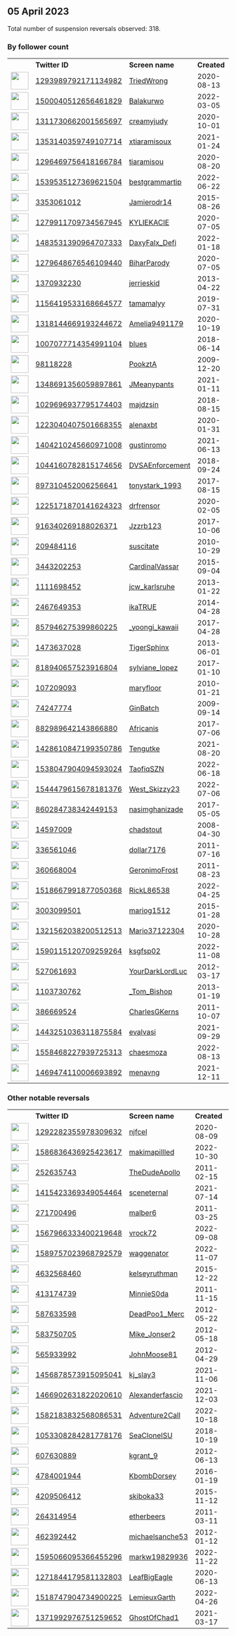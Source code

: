 
## 05 April 2023
Total number of suspension reversals observed: 318.

### By follower count
<table><tr><th></th><th align="left">Twitter ID</th><th align="left">Screen name</th>
<th align="left">Created</th><th align="left">Status</th><th align="left">Suspended</th><th align="left">Followers</th>
<tr><td><a href="https://pbs.twimg.com/profile_images/1298999760532037645/GPu2WAPG_normal.jpg"><img src="https://pbs.twimg.com/profile_images/1298999760532037645/GPu2WAPG_normal.jpg" width="40px" height="40px" align="center"/></a></td><td><a href="https://twitter.com/intent/user?user_id=1293989792171134982">1293989792171134982</a></td><td><a href="https://twitter.com/TriedWrong">TriedWrong</a></td><td>2020-08-13</td><td align="center"></td><td></td><td>275880</td></tr>
<tr><td><a href="https://pbs.twimg.com/profile_images/1645411759413657601/pGqTKMbH_normal.jpg"><img src="https://pbs.twimg.com/profile_images/1645411759413657601/pGqTKMbH_normal.jpg" width="40px" height="40px" align="center"/></a></td><td><a href="https://twitter.com/intent/user?user_id=1500040512656461829">1500040512656461829</a></td><td><a href="https://twitter.com/Balakurwo">Balakurwo</a></td><td>2022-03-05</td><td align="center"></td><td>2022-11-09</td><td>186540</td></tr>
<tr><td><a href="https://pbs.twimg.com/profile_images/1661061809753800716/H6BmeSuX_normal.jpg"><img src="https://pbs.twimg.com/profile_images/1661061809753800716/H6BmeSuX_normal.jpg" width="40px" height="40px" align="center"/></a></td><td><a href="https://twitter.com/intent/user?user_id=1311730662001565697">1311730662001565697</a></td><td><a href="https://twitter.com/creamyjudy">creamyjudy</a></td><td>2020-10-01</td><td align="center"></td><td>2022-10-11</td><td>160850</td></tr>
<tr><td><a href="https://pbs.twimg.com/profile_images/1642259974129680390/bMmQ1xff_normal.jpg"><img src="https://pbs.twimg.com/profile_images/1642259974129680390/bMmQ1xff_normal.jpg" width="40px" height="40px" align="center"/></a></td><td><a href="https://twitter.com/intent/user?user_id=1353140359749107714">1353140359749107714</a></td><td><a href="https://twitter.com/xtiaramisoux">xtiaramisoux</a></td><td>2021-01-24</td><td align="center"></td><td>2022-10-14</td><td>155381</td></tr>
<tr><td><a href="https://pbs.twimg.com/profile_images/1643774774567378946/h3rQbHoJ_normal.jpg"><img src="https://pbs.twimg.com/profile_images/1643774774567378946/h3rQbHoJ_normal.jpg" width="40px" height="40px" align="center"/></a></td><td><a href="https://twitter.com/intent/user?user_id=1296469756418166784">1296469756418166784</a></td><td><a href="https://twitter.com/tiaramisou">tiaramisou</a></td><td>2020-08-20</td><td align="center"></td><td>2022-03-04</td><td>133321</td></tr>
<tr><td><a href="https://pbs.twimg.com/profile_images/1545619288970919936/CChkNtqt_normal.jpg"><img src="https://pbs.twimg.com/profile_images/1545619288970919936/CChkNtqt_normal.jpg" width="40px" height="40px" align="center"/></a></td><td><a href="https://twitter.com/intent/user?user_id=1539535127369621504">1539535127369621504</a></td><td><a href="https://twitter.com/bestgrammartip">bestgrammartip</a></td><td>2022-06-22</td><td align="center"></td><td>2022-08-07</td><td>125242</td></tr>
<tr><td><a href="https://pbs.twimg.com/profile_images/1643576370868387846/z0fq67Ir_normal.jpg"><img src="https://pbs.twimg.com/profile_images/1643576370868387846/z0fq67Ir_normal.jpg" width="40px" height="40px" align="center"/></a></td><td><a href="https://twitter.com/intent/user?user_id=3353061012">3353061012</a></td><td><a href="https://twitter.com/Jamierodr14">Jamierodr14</a></td><td>2015-08-26</td><td align="center"></td><td></td><td>122341</td></tr>
<tr><td><a href="https://pbs.twimg.com/profile_images/1650248724050849792/sYFi3NN2_normal.jpg"><img src="https://pbs.twimg.com/profile_images/1650248724050849792/sYFi3NN2_normal.jpg" width="40px" height="40px" align="center"/></a></td><td><a href="https://twitter.com/intent/user?user_id=1279911709734567945">1279911709734567945</a></td><td><a href="https://twitter.com/KYLIEKACIE">KYLIEKACIE</a></td><td>2020-07-05</td><td align="center"></td><td>2022-04-26</td><td>63055</td></tr>
<tr><td><a href="https://pbs.twimg.com/profile_images/1564256109849894912/ugiJaiQ4_normal.jpg"><img src="https://pbs.twimg.com/profile_images/1564256109849894912/ugiJaiQ4_normal.jpg" width="40px" height="40px" align="center"/></a></td><td><a href="https://twitter.com/intent/user?user_id=1483531390964707333">1483531390964707333</a></td><td><a href="https://twitter.com/DaxyFalx_Defi">DaxyFalx_Defi</a></td><td>2022-01-18</td><td align="center"></td><td>2022-09-16</td><td>56845</td></tr>
<tr><td><a href="https://pbs.twimg.com/profile_images/1668823161721462788/SO-c5eiI_normal.jpg"><img src="https://pbs.twimg.com/profile_images/1668823161721462788/SO-c5eiI_normal.jpg" width="40px" height="40px" align="center"/></a></td><td><a href="https://twitter.com/intent/user?user_id=1279648676546109440">1279648676546109440</a></td><td><a href="https://twitter.com/BiharParody">BiharParody</a></td><td>2020-07-05</td><td align="center">👋</td><td>2023-02-16</td><td>46539</td></tr>
<tr><td><a href="https://pbs.twimg.com/profile_images/1480188980251529216/4Pma-EBg_normal.jpg"><img src="https://pbs.twimg.com/profile_images/1480188980251529216/4Pma-EBg_normal.jpg" width="40px" height="40px" align="center"/></a></td><td><a href="https://twitter.com/intent/user?user_id=1370932230">1370932230</a></td><td><a href="https://twitter.com/jerrieskid">jerrieskid</a></td><td>2013-04-22</td><td align="center"></td><td>2022-11-09</td><td>44105</td></tr>
<tr><td><a href="https://pbs.twimg.com/profile_images/1663665719366545420/ZwkQfMqY_normal.jpg"><img src="https://pbs.twimg.com/profile_images/1663665719366545420/ZwkQfMqY_normal.jpg" width="40px" height="40px" align="center"/></a></td><td><a href="https://twitter.com/intent/user?user_id=1156419533168664577">1156419533168664577</a></td><td><a href="https://twitter.com/tamamalyy">tamamalyy</a></td><td>2019-07-31</td><td align="center"></td><td></td><td>37875</td></tr>
<tr><td><a href="https://pbs.twimg.com/profile_images/1637504447428345861/hnIwi2DJ_normal.jpg"><img src="https://pbs.twimg.com/profile_images/1637504447428345861/hnIwi2DJ_normal.jpg" width="40px" height="40px" align="center"/></a></td><td><a href="https://twitter.com/intent/user?user_id=1318144669193244672">1318144669193244672</a></td><td><a href="https://twitter.com/Amelia9491179">Amelia9491179</a></td><td>2020-10-19</td><td align="center"></td><td>2023-03-06</td><td>30630</td></tr>
<tr><td><a href="https://pbs.twimg.com/profile_images/1667331105337364480/ZV1-uTl0_normal.jpg"><img src="https://pbs.twimg.com/profile_images/1667331105337364480/ZV1-uTl0_normal.jpg" width="40px" height="40px" align="center"/></a></td><td><a href="https://twitter.com/intent/user?user_id=1007077714354991104">1007077714354991104</a></td><td><a href="https://twitter.com/blues">blues</a></td><td>2018-06-14</td><td align="center"></td><td>2022-10-14</td><td>26760</td></tr>
<tr><td><a href="https://pbs.twimg.com/profile_images/1291309953655824385/gZoXbeuH_normal.jpg"><img src="https://pbs.twimg.com/profile_images/1291309953655824385/gZoXbeuH_normal.jpg" width="40px" height="40px" align="center"/></a></td><td><a href="https://twitter.com/intent/user?user_id=98118228">98118228</a></td><td><a href="https://twitter.com/PookztA">PookztA</a></td><td>2009-12-20</td><td align="center"></td><td></td><td>22822</td></tr>
<tr><td><a href="https://pbs.twimg.com/profile_images/1377837999229181954/EAL_picX_normal.jpg"><img src="https://pbs.twimg.com/profile_images/1377837999229181954/EAL_picX_normal.jpg" width="40px" height="40px" align="center"/></a></td><td><a href="https://twitter.com/intent/user?user_id=1348691356059897861">1348691356059897861</a></td><td><a href="https://twitter.com/JMeanypants">JMeanypants</a></td><td>2021-01-11</td><td align="center"></td><td>2023-03-05</td><td>22812</td></tr>
<tr><td><a href="https://pbs.twimg.com/profile_images/1115180466250964992/WrHrysHz_normal.jpg"><img src="https://pbs.twimg.com/profile_images/1115180466250964992/WrHrysHz_normal.jpg" width="40px" height="40px" align="center"/></a></td><td><a href="https://twitter.com/intent/user?user_id=1029696937795174403">1029696937795174403</a></td><td><a href="https://twitter.com/majdzsin">majdzsin</a></td><td>2018-08-15</td><td align="center"></td><td></td><td>20810</td></tr>
<tr><td><a href="https://pbs.twimg.com/profile_images/1666219549035773953/Zfq5M-Wr_normal.jpg"><img src="https://pbs.twimg.com/profile_images/1666219549035773953/Zfq5M-Wr_normal.jpg" width="40px" height="40px" align="center"/></a></td><td><a href="https://twitter.com/intent/user?user_id=1223040407501668355">1223040407501668355</a></td><td><a href="https://twitter.com/alenaxbt">alenaxbt</a></td><td>2020-01-31</td><td align="center"></td><td>2023-03-05</td><td>19126</td></tr>
<tr><td><a href="https://pbs.twimg.com/profile_images/1641587123022176256/KA9KfkSq_normal.jpg"><img src="https://pbs.twimg.com/profile_images/1641587123022176256/KA9KfkSq_normal.jpg" width="40px" height="40px" align="center"/></a></td><td><a href="https://twitter.com/intent/user?user_id=1404210245660971008">1404210245660971008</a></td><td><a href="https://twitter.com/gustinromo">gustinromo</a></td><td>2021-06-13</td><td align="center"></td><td></td><td>18270</td></tr>
<tr><td><a href="https://pbs.twimg.com/profile_images/1640710696349605890/htxk0BL__normal.jpg"><img src="https://pbs.twimg.com/profile_images/1640710696349605890/htxk0BL__normal.jpg" width="40px" height="40px" align="center"/></a></td><td><a href="https://twitter.com/intent/user?user_id=1044160782815174656">1044160782815174656</a></td><td><a href="https://twitter.com/DVSAEnforcement">DVSAEnforcement</a></td><td>2018-09-24</td><td align="center"></td><td>2022-11-29</td><td>16957</td></tr>
<tr><td><a href="https://pbs.twimg.com/profile_images/1210086797713137664/5E0JY_6s_normal.jpg"><img src="https://pbs.twimg.com/profile_images/1210086797713137664/5E0JY_6s_normal.jpg" width="40px" height="40px" align="center"/></a></td><td><a href="https://twitter.com/intent/user?user_id=897310452006256641">897310452006256641</a></td><td><a href="https://twitter.com/tonystark_1993">tonystark_1993</a></td><td>2017-08-15</td><td align="center"></td><td></td><td>16494</td></tr>
<tr><td><a href="https://pbs.twimg.com/profile_images/1671277385474269186/nCNFIqlf_normal.jpg"><img src="https://pbs.twimg.com/profile_images/1671277385474269186/nCNFIqlf_normal.jpg" width="40px" height="40px" align="center"/></a></td><td><a href="https://twitter.com/intent/user?user_id=1225171870141624323">1225171870141624323</a></td><td><a href="https://twitter.com/drfrensor">drfrensor</a></td><td>2020-02-05</td><td align="center"></td><td>2022-08-14</td><td>13445</td></tr>
<tr><td><a href="https://pbs.twimg.com/profile_images/1640538027574571010/ygtU7bii_normal.jpg"><img src="https://pbs.twimg.com/profile_images/1640538027574571010/ygtU7bii_normal.jpg" width="40px" height="40px" align="center"/></a></td><td><a href="https://twitter.com/intent/user?user_id=916340269188026371">916340269188026371</a></td><td><a href="https://twitter.com/Jzzrb123">Jzzrb123</a></td><td>2017-10-06</td><td align="center"></td><td>2023-04-02</td><td>12480</td></tr>
<tr><td><a href="https://pbs.twimg.com/profile_images/1154891566/new_headphones_normal.JPG"><img src="https://pbs.twimg.com/profile_images/1154891566/new_headphones_normal.JPG" width="40px" height="40px" align="center"/></a></td><td><a href="https://twitter.com/intent/user?user_id=209484116">209484116</a></td><td><a href="https://twitter.com/suscitate">suscitate</a></td><td>2010-10-29</td><td align="center"></td><td></td><td>10532</td></tr>
<tr><td><a href="https://abs.twimg.com/sticky/default_profile_images/default_profile_normal.png"><img src="https://abs.twimg.com/sticky/default_profile_images/default_profile_normal.png" width="40px" height="40px" align="center"/></a></td><td><a href="https://twitter.com/intent/user?user_id=3443202253">3443202253</a></td><td><a href="https://twitter.com/CardinalVassar">CardinalVassar</a></td><td>2015-09-04</td><td align="center"></td><td></td><td>9402</td></tr>
<tr><td><a href="https://pbs.twimg.com/profile_images/1356159552664821763/0L4MFET6_normal.jpg"><img src="https://pbs.twimg.com/profile_images/1356159552664821763/0L4MFET6_normal.jpg" width="40px" height="40px" align="center"/></a></td><td><a href="https://twitter.com/intent/user?user_id=1111698452">1111698452</a></td><td><a href="https://twitter.com/jcw_karlsruhe">jcw_karlsruhe</a></td><td>2013-01-22</td><td align="center"></td><td>2023-03-28</td><td>6425</td></tr>
<tr><td><a href="https://pbs.twimg.com/profile_images/1672526475948605440/5uWorwBh_normal.jpg"><img src="https://pbs.twimg.com/profile_images/1672526475948605440/5uWorwBh_normal.jpg" width="40px" height="40px" align="center"/></a></td><td><a href="https://twitter.com/intent/user?user_id=2467649353">2467649353</a></td><td><a href="https://twitter.com/ikaTRUE">ikaTRUE</a></td><td>2014-04-28</td><td align="center"></td><td>2022-11-17</td><td>6315</td></tr>
<tr><td><a href="https://pbs.twimg.com/profile_images/1665750327403085824/n9aIuVci_normal.jpg"><img src="https://pbs.twimg.com/profile_images/1665750327403085824/n9aIuVci_normal.jpg" width="40px" height="40px" align="center"/></a></td><td><a href="https://twitter.com/intent/user?user_id=857946275399860225">857946275399860225</a></td><td><a href="https://twitter.com/_yoongi_kawaii">_yoongi_kawaii</a></td><td>2017-04-28</td><td align="center"></td><td>2023-03-13</td><td>5788</td></tr>
<tr><td><a href="https://pbs.twimg.com/profile_images/1672463603923025921/brkn9cAQ_normal.jpg"><img src="https://pbs.twimg.com/profile_images/1672463603923025921/brkn9cAQ_normal.jpg" width="40px" height="40px" align="center"/></a></td><td><a href="https://twitter.com/intent/user?user_id=1473637028">1473637028</a></td><td><a href="https://twitter.com/TigerSphinx">TigerSphinx</a></td><td>2013-06-01</td><td align="center"></td><td></td><td>5532</td></tr>
<tr><td><a href="https://pbs.twimg.com/profile_images/1612154146890678273/nCpbHEkk_normal.jpg"><img src="https://pbs.twimg.com/profile_images/1612154146890678273/nCpbHEkk_normal.jpg" width="40px" height="40px" align="center"/></a></td><td><a href="https://twitter.com/intent/user?user_id=818940657523916804">818940657523916804</a></td><td><a href="https://twitter.com/sylviane_lopez">sylviane_lopez</a></td><td>2017-01-10</td><td align="center"></td><td>2023-02-13</td><td>5387</td></tr>
<tr><td><a href="https://pbs.twimg.com/profile_images/2483131518/luvo787h0hfmv8j5711e_normal.jpeg"><img src="https://pbs.twimg.com/profile_images/2483131518/luvo787h0hfmv8j5711e_normal.jpeg" width="40px" height="40px" align="center"/></a></td><td><a href="https://twitter.com/intent/user?user_id=107209093">107209093</a></td><td><a href="https://twitter.com/maryfloor">maryfloor</a></td><td>2010-01-21</td><td align="center"></td><td>2022-05-01</td><td>4974</td></tr>
<tr><td><a href="https://pbs.twimg.com/profile_images/1663905603041853440/S18HAv13_normal.jpg"><img src="https://pbs.twimg.com/profile_images/1663905603041853440/S18HAv13_normal.jpg" width="40px" height="40px" align="center"/></a></td><td><a href="https://twitter.com/intent/user?user_id=74247774">74247774</a></td><td><a href="https://twitter.com/GinBatch">GinBatch</a></td><td>2009-09-14</td><td align="center"></td><td></td><td>4904</td></tr>
<tr><td><a href="https://pbs.twimg.com/profile_images/1075789485680381953/IBf1Z06z_normal.jpg"><img src="https://pbs.twimg.com/profile_images/1075789485680381953/IBf1Z06z_normal.jpg" width="40px" height="40px" align="center"/></a></td><td><a href="https://twitter.com/intent/user?user_id=882989642143866880">882989642143866880</a></td><td><a href="https://twitter.com/Africanis">Africanis</a></td><td>2017-07-06</td><td align="center"></td><td></td><td>4861</td></tr>
<tr><td><a href="https://pbs.twimg.com/profile_images/1673589445994373125/U2QgbgFm_normal.jpg"><img src="https://pbs.twimg.com/profile_images/1673589445994373125/U2QgbgFm_normal.jpg" width="40px" height="40px" align="center"/></a></td><td><a href="https://twitter.com/intent/user?user_id=1428610847199350786">1428610847199350786</a></td><td><a href="https://twitter.com/Tengutke">Tengutke</a></td><td>2021-08-20</td><td align="center"></td><td>2022-08-22</td><td>4859</td></tr>
<tr><td><a href="https://pbs.twimg.com/profile_images/1609875210785669121/W-mO02du_normal.jpg"><img src="https://pbs.twimg.com/profile_images/1609875210785669121/W-mO02du_normal.jpg" width="40px" height="40px" align="center"/></a></td><td><a href="https://twitter.com/intent/user?user_id=1538047904094593024">1538047904094593024</a></td><td><a href="https://twitter.com/TaofiqSZN">TaofiqSZN</a></td><td>2022-06-18</td><td align="center"></td><td>2023-02-23</td><td>4598</td></tr>
<tr><td><a href="https://pbs.twimg.com/profile_images/1668743742529110018/EWBWsctq_normal.jpg"><img src="https://pbs.twimg.com/profile_images/1668743742529110018/EWBWsctq_normal.jpg" width="40px" height="40px" align="center"/></a></td><td><a href="https://twitter.com/intent/user?user_id=1544479615678181376">1544479615678181376</a></td><td><a href="https://twitter.com/West_Skizzy23">West_Skizzy23</a></td><td>2022-07-06</td><td align="center"></td><td>2023-02-16</td><td>4216</td></tr>
<tr><td><a href="https://pbs.twimg.com/profile_images/1663898168931524609/m81yXmeO_normal.jpg"><img src="https://pbs.twimg.com/profile_images/1663898168931524609/m81yXmeO_normal.jpg" width="40px" height="40px" align="center"/></a></td><td><a href="https://twitter.com/intent/user?user_id=860284738342449153">860284738342449153</a></td><td><a href="https://twitter.com/nasimghanizade">nasimghanizade</a></td><td>2017-05-05</td><td align="center"></td><td>2023-02-16</td><td>3563</td></tr>
<tr><td><a href="https://pbs.twimg.com/profile_images/1324727794463576065/1Eweee5a_normal.jpg"><img src="https://pbs.twimg.com/profile_images/1324727794463576065/1Eweee5a_normal.jpg" width="40px" height="40px" align="center"/></a></td><td><a href="https://twitter.com/intent/user?user_id=14597009">14597009</a></td><td><a href="https://twitter.com/chadstout">chadstout</a></td><td>2008-04-30</td><td align="center"></td><td></td><td>3386</td></tr>
<tr><td><a href="https://pbs.twimg.com/profile_images/1643642144077275136/AmZYR5Ie_normal.jpg"><img src="https://pbs.twimg.com/profile_images/1643642144077275136/AmZYR5Ie_normal.jpg" width="40px" height="40px" align="center"/></a></td><td><a href="https://twitter.com/intent/user?user_id=336561046">336561046</a></td><td><a href="https://twitter.com/dollar7176">dollar7176</a></td><td>2011-07-16</td><td align="center"></td><td></td><td>3035</td></tr>
<tr><td><a href="https://pbs.twimg.com/profile_images/1522289402659147776/DpYMPwB__normal.jpg"><img src="https://pbs.twimg.com/profile_images/1522289402659147776/DpYMPwB__normal.jpg" width="40px" height="40px" align="center"/></a></td><td><a href="https://twitter.com/intent/user?user_id=360668004">360668004</a></td><td><a href="https://twitter.com/GeronimoFrost">GeronimoFrost</a></td><td>2011-08-23</td><td align="center"></td><td>2022-05-10</td><td>2708</td></tr>
<tr><td><a href="https://pbs.twimg.com/profile_images/1518668232151949317/YDfsffw5_normal.jpg"><img src="https://pbs.twimg.com/profile_images/1518668232151949317/YDfsffw5_normal.jpg" width="40px" height="40px" align="center"/></a></td><td><a href="https://twitter.com/intent/user?user_id=1518667991877050368">1518667991877050368</a></td><td><a href="https://twitter.com/RickL86538">RickL86538</a></td><td>2022-04-25</td><td align="center"></td><td>2022-08-03</td><td>2661</td></tr>
<tr><td><a href="https://pbs.twimg.com/profile_images/1521825089569923075/gXUXIvRQ_normal.jpg"><img src="https://pbs.twimg.com/profile_images/1521825089569923075/gXUXIvRQ_normal.jpg" width="40px" height="40px" align="center"/></a></td><td><a href="https://twitter.com/intent/user?user_id=3003099501">3003099501</a></td><td><a href="https://twitter.com/mariog1512">mariog1512</a></td><td>2015-01-28</td><td align="center"></td><td>2022-06-20</td><td>2601</td></tr>
<tr><td><a href="https://pbs.twimg.com/profile_images/1484376725253332994/GupvLV8s_normal.jpg"><img src="https://pbs.twimg.com/profile_images/1484376725253332994/GupvLV8s_normal.jpg" width="40px" height="40px" align="center"/></a></td><td><a href="https://twitter.com/intent/user?user_id=1321562038200512513">1321562038200512513</a></td><td><a href="https://twitter.com/Mario37122304">Mario37122304</a></td><td>2020-10-28</td><td align="center"></td><td>2022-12-08</td><td>2566</td></tr>
<tr><td><a href="https://pbs.twimg.com/profile_images/1610101926737350656/Bor8VXQh_normal.jpg"><img src="https://pbs.twimg.com/profile_images/1610101926737350656/Bor8VXQh_normal.jpg" width="40px" height="40px" align="center"/></a></td><td><a href="https://twitter.com/intent/user?user_id=1590115120709259264">1590115120709259264</a></td><td><a href="https://twitter.com/ksgfsp02">ksgfsp02</a></td><td>2022-11-08</td><td align="center">🚫</td><td>2023-03-31</td><td>2552</td></tr>
<tr><td><a href="https://pbs.twimg.com/profile_images/1427166331028131843/a-wEiLZL_normal.jpg"><img src="https://pbs.twimg.com/profile_images/1427166331028131843/a-wEiLZL_normal.jpg" width="40px" height="40px" align="center"/></a></td><td><a href="https://twitter.com/intent/user?user_id=527061693">527061693</a></td><td><a href="https://twitter.com/YourDarkLordLuc">YourDarkLordLuc</a></td><td>2012-03-17</td><td align="center"></td><td>2022-06-28</td><td>2421</td></tr>
<tr><td><a href="https://pbs.twimg.com/profile_images/893818945978986501/Cfr4QvvW_normal.jpg"><img src="https://pbs.twimg.com/profile_images/893818945978986501/Cfr4QvvW_normal.jpg" width="40px" height="40px" align="center"/></a></td><td><a href="https://twitter.com/intent/user?user_id=1103730762">1103730762</a></td><td><a href="https://twitter.com/_Tom_Bishop">_Tom_Bishop</a></td><td>2013-01-19</td><td align="center"></td><td></td><td>2309</td></tr>
<tr><td><a href="https://pbs.twimg.com/profile_images/1577095557/Charles_Living_Room_Edited_normal.jpg"><img src="https://pbs.twimg.com/profile_images/1577095557/Charles_Living_Room_Edited_normal.jpg" width="40px" height="40px" align="center"/></a></td><td><a href="https://twitter.com/intent/user?user_id=386669524">386669524</a></td><td><a href="https://twitter.com/CharlesGKerns">CharlesGKerns</a></td><td>2011-10-07</td><td align="center"></td><td>2022-04-11</td><td>2218</td></tr>
<tr><td><a href="https://pbs.twimg.com/profile_images/1661544345441546240/Vb5IiTbh_normal.jpg"><img src="https://pbs.twimg.com/profile_images/1661544345441546240/Vb5IiTbh_normal.jpg" width="40px" height="40px" align="center"/></a></td><td><a href="https://twitter.com/intent/user?user_id=1443251036311875584">1443251036311875584</a></td><td><a href="https://twitter.com/evalvasi">evalvasi</a></td><td>2021-09-29</td><td align="center">🚫</td><td>2022-11-18</td><td>2168</td></tr>
<tr><td><a href="https://pbs.twimg.com/profile_images/1664635297844305924/_KLexcn2_normal.jpg"><img src="https://pbs.twimg.com/profile_images/1664635297844305924/_KLexcn2_normal.jpg" width="40px" height="40px" align="center"/></a></td><td><a href="https://twitter.com/intent/user?user_id=1558468227939725313">1558468227939725313</a></td><td><a href="https://twitter.com/chaesmoza">chaesmoza</a></td><td>2022-08-13</td><td align="center">🚫</td><td>2023-01-08</td><td>2014</td></tr>
<tr><td><a href="https://pbs.twimg.com/profile_images/1670284577506746369/y8-TtIfe_normal.png"><img src="https://pbs.twimg.com/profile_images/1670284577506746369/y8-TtIfe_normal.png" width="40px" height="40px" align="center"/></a></td><td><a href="https://twitter.com/intent/user?user_id=1469474110006693892">1469474110006693892</a></td><td><a href="https://twitter.com/menavng">menavng</a></td><td>2021-12-11</td><td align="center"></td><td>2023-03-21</td><td>1968</td></tr>
</table>

### Other notable reversals
<table><tr><th></th><th align="left">Twitter ID</th><th align="left">Screen name</th>
<th align="left">Created</th><th align="left">Status</th><th align="left">Suspended</th><th align="left">Followers</th>
<tr><td><a href="https://pbs.twimg.com/profile_images/1660139454743363584/krcSWYxU_normal.jpg"><img src="https://pbs.twimg.com/profile_images/1660139454743363584/krcSWYxU_normal.jpg" width="40px" height="40px" align="center"/></a></td><td><a href="https://twitter.com/intent/user?user_id=1292282355978309632">1292282355978309632</a></td><td><a href="https://twitter.com/njfcel">njfcel</a></td><td>2020-08-09</td><td align="center"></td><td>2022-10-02</td><td>710</td></tr>
<tr><td><a href="https://pbs.twimg.com/profile_images/1643661104847912965/R1DYquFu_normal.jpg"><img src="https://pbs.twimg.com/profile_images/1643661104847912965/R1DYquFu_normal.jpg" width="40px" height="40px" align="center"/></a></td><td><a href="https://twitter.com/intent/user?user_id=1586836436925423617">1586836436925423617</a></td><td><a href="https://twitter.com/makimapillled">makimapillled</a></td><td>2022-10-30</td><td align="center"></td><td>2023-04-01</td><td>1147</td></tr>
<tr><td><a href="https://pbs.twimg.com/profile_images/1644342812203261952/TsFaT2PG_normal.jpg"><img src="https://pbs.twimg.com/profile_images/1644342812203261952/TsFaT2PG_normal.jpg" width="40px" height="40px" align="center"/></a></td><td><a href="https://twitter.com/intent/user?user_id=252635743">252635743</a></td><td><a href="https://twitter.com/TheDudeApollo">TheDudeApollo</a></td><td>2011-02-15</td><td align="center"></td><td>2022-12-03</td><td>772</td></tr>
<tr><td><a href="https://pbs.twimg.com/profile_images/1669554698385235973/dI_tgfw5_normal.jpg"><img src="https://pbs.twimg.com/profile_images/1669554698385235973/dI_tgfw5_normal.jpg" width="40px" height="40px" align="center"/></a></td><td><a href="https://twitter.com/intent/user?user_id=1415423369349054464">1415423369349054464</a></td><td><a href="https://twitter.com/sceneternal">sceneternal</a></td><td>2021-07-14</td><td align="center"></td><td>2023-04-02</td><td>799</td></tr>
<tr><td><a href="https://pbs.twimg.com/profile_images/1643711997643485191/xQj2g94F_normal.jpg"><img src="https://pbs.twimg.com/profile_images/1643711997643485191/xQj2g94F_normal.jpg" width="40px" height="40px" align="center"/></a></td><td><a href="https://twitter.com/intent/user?user_id=271700496">271700496</a></td><td><a href="https://twitter.com/malber6">malber6</a></td><td>2011-03-25</td><td align="center"></td><td>2023-03-24</td><td>162</td></tr>
<tr><td><a href="https://pbs.twimg.com/profile_images/1569082253447159809/sKj43XWR_normal.jpg"><img src="https://pbs.twimg.com/profile_images/1569082253447159809/sKj43XWR_normal.jpg" width="40px" height="40px" align="center"/></a></td><td><a href="https://twitter.com/intent/user?user_id=1567966333400219648">1567966333400219648</a></td><td><a href="https://twitter.com/vrock72">vrock72</a></td><td>2022-09-08</td><td align="center"></td><td>2022-12-25</td><td>1066</td></tr>
<tr><td><a href="https://pbs.twimg.com/profile_images/1670403683299782656/MmWlHxv7_normal.jpg"><img src="https://pbs.twimg.com/profile_images/1670403683299782656/MmWlHxv7_normal.jpg" width="40px" height="40px" align="center"/></a></td><td><a href="https://twitter.com/intent/user?user_id=1589757023968792579">1589757023968792579</a></td><td><a href="https://twitter.com/waggenator">waggenator</a></td><td>2022-11-07</td><td align="center"></td><td>2023-03-29</td><td>166</td></tr>
<tr><td><a href="https://pbs.twimg.com/profile_images/1627566438025420800/Hj0rhf2D_normal.png"><img src="https://pbs.twimg.com/profile_images/1627566438025420800/Hj0rhf2D_normal.png" width="40px" height="40px" align="center"/></a></td><td><a href="https://twitter.com/intent/user?user_id=4632568460">4632568460</a></td><td><a href="https://twitter.com/kelseyruthman">kelseyruthman</a></td><td>2015-12-22</td><td align="center"></td><td>2023-03-01</td><td>23</td></tr>
<tr><td><a href="https://pbs.twimg.com/profile_images/1642935530735255580/QfRa7-Jf_normal.jpg"><img src="https://pbs.twimg.com/profile_images/1642935530735255580/QfRa7-Jf_normal.jpg" width="40px" height="40px" align="center"/></a></td><td><a href="https://twitter.com/intent/user?user_id=413174739">413174739</a></td><td><a href="https://twitter.com/MinnieS0da">MinnieS0da</a></td><td>2011-11-15</td><td align="center"></td><td>2023-03-28</td><td>521</td></tr>
<tr><td><a href="https://pbs.twimg.com/profile_images/1096721064149901312/e_yJyWuf_normal.jpg"><img src="https://pbs.twimg.com/profile_images/1096721064149901312/e_yJyWuf_normal.jpg" width="40px" height="40px" align="center"/></a></td><td><a href="https://twitter.com/intent/user?user_id=587633598">587633598</a></td><td><a href="https://twitter.com/DeadPoo1_Merc">DeadPoo1_Merc</a></td><td>2012-05-22</td><td align="center"></td><td>2023-01-02</td><td>196</td></tr>
<tr><td><a href="https://pbs.twimg.com/profile_images/1643933733798522881/TslJamnC_normal.jpg"><img src="https://pbs.twimg.com/profile_images/1643933733798522881/TslJamnC_normal.jpg" width="40px" height="40px" align="center"/></a></td><td><a href="https://twitter.com/intent/user?user_id=583750705">583750705</a></td><td><a href="https://twitter.com/Mike_Jonser2">Mike_Jonser2</a></td><td>2012-05-18</td><td align="center"></td><td>2023-03-26</td><td>74</td></tr>
<tr><td><a href="https://pbs.twimg.com/profile_images/1640066586202472449/0sBqDSou_normal.jpg"><img src="https://pbs.twimg.com/profile_images/1640066586202472449/0sBqDSou_normal.jpg" width="40px" height="40px" align="center"/></a></td><td><a href="https://twitter.com/intent/user?user_id=565933992">565933992</a></td><td><a href="https://twitter.com/JohnMoose81">JohnMoose81</a></td><td>2012-04-29</td><td align="center"></td><td>2023-03-28</td><td>110</td></tr>
<tr><td><a href="https://pbs.twimg.com/profile_images/1494042629918633989/esS4hnAI_normal.jpg"><img src="https://pbs.twimg.com/profile_images/1494042629918633989/esS4hnAI_normal.jpg" width="40px" height="40px" align="center"/></a></td><td><a href="https://twitter.com/intent/user?user_id=1456878573915095041">1456878573915095041</a></td><td><a href="https://twitter.com/kj_slay3">kj_slay3</a></td><td>2021-11-06</td><td align="center">🚫</td><td>2022-09-27</td><td>83</td></tr>
<tr><td><a href="https://pbs.twimg.com/profile_images/1641857458766241812/rrM0I2NU_normal.jpg"><img src="https://pbs.twimg.com/profile_images/1641857458766241812/rrM0I2NU_normal.jpg" width="40px" height="40px" align="center"/></a></td><td><a href="https://twitter.com/intent/user?user_id=1466902631822020610">1466902631822020610</a></td><td><a href="https://twitter.com/Alexanderfascio">Alexanderfascio</a></td><td>2021-12-03</td><td align="center"></td><td>2023-04-02</td><td>526</td></tr>
<tr><td><a href="https://pbs.twimg.com/profile_images/1631279863922323457/BPFMLBR7_normal.jpg"><img src="https://pbs.twimg.com/profile_images/1631279863922323457/BPFMLBR7_normal.jpg" width="40px" height="40px" align="center"/></a></td><td><a href="https://twitter.com/intent/user?user_id=1582183832568086531">1582183832568086531</a></td><td><a href="https://twitter.com/Adventure2Call">Adventure2Call</a></td><td>2022-10-18</td><td align="center">🚫</td><td>2023-04-03</td><td>118</td></tr>
<tr><td><a href="https://pbs.twimg.com/profile_images/1463873443951263748/eUzJQmCG_normal.jpg"><img src="https://pbs.twimg.com/profile_images/1463873443951263748/eUzJQmCG_normal.jpg" width="40px" height="40px" align="center"/></a></td><td><a href="https://twitter.com/intent/user?user_id=1053308284281778176">1053308284281778176</a></td><td><a href="https://twitter.com/SeaCloneISU">SeaCloneISU</a></td><td>2018-10-19</td><td align="center"></td><td>2023-03-24</td><td>35</td></tr>
<tr><td><a href="https://pbs.twimg.com/profile_images/1640391204939481090/JHfuNrT3_normal.jpg"><img src="https://pbs.twimg.com/profile_images/1640391204939481090/JHfuNrT3_normal.jpg" width="40px" height="40px" align="center"/></a></td><td><a href="https://twitter.com/intent/user?user_id=607630889">607630889</a></td><td><a href="https://twitter.com/kgrant_9">kgrant_9</a></td><td>2012-06-13</td><td align="center"></td><td>2023-03-28</td><td>387</td></tr>
<tr><td><a href="https://pbs.twimg.com/profile_images/1637942538836246534/3s-ntWWx_normal.jpg"><img src="https://pbs.twimg.com/profile_images/1637942538836246534/3s-ntWWx_normal.jpg" width="40px" height="40px" align="center"/></a></td><td><a href="https://twitter.com/intent/user?user_id=4784001944">4784001944</a></td><td><a href="https://twitter.com/KbombDorsey">KbombDorsey</a></td><td>2016-01-19</td><td align="center">🔒🚫</td><td>2023-03-28</td><td>1</td></tr>
<tr><td><a href="https://pbs.twimg.com/profile_images/868866964499779588/1tpbrHY8_normal.jpg"><img src="https://pbs.twimg.com/profile_images/868866964499779588/1tpbrHY8_normal.jpg" width="40px" height="40px" align="center"/></a></td><td><a href="https://twitter.com/intent/user?user_id=4209506412">4209506412</a></td><td><a href="https://twitter.com/skiboka33">skiboka33</a></td><td>2015-11-12</td><td align="center"></td><td>2023-03-15</td><td>48</td></tr>
<tr><td><a href="https://pbs.twimg.com/profile_images/1607540786123390976/of_Hyj5l_normal.jpg"><img src="https://pbs.twimg.com/profile_images/1607540786123390976/of_Hyj5l_normal.jpg" width="40px" height="40px" align="center"/></a></td><td><a href="https://twitter.com/intent/user?user_id=264314954">264314954</a></td><td><a href="https://twitter.com/etherbeers">etherbeers</a></td><td>2011-03-11</td><td align="center"></td><td>2023-01-24</td><td>695</td></tr>
<tr><td><a href="https://pbs.twimg.com/profile_images/787769966867148801/T3fW0dti_normal.jpg"><img src="https://pbs.twimg.com/profile_images/787769966867148801/T3fW0dti_normal.jpg" width="40px" height="40px" align="center"/></a></td><td><a href="https://twitter.com/intent/user?user_id=462392442">462392442</a></td><td><a href="https://twitter.com/michaelsanche53">michaelsanche53</a></td><td>2012-01-12</td><td align="center">🔒</td><td>2023-03-22</td><td>20</td></tr>
<tr><td><a href="https://pbs.twimg.com/profile_images/1595071916678717440/ZjY_SI_Y_normal.jpg"><img src="https://pbs.twimg.com/profile_images/1595071916678717440/ZjY_SI_Y_normal.jpg" width="40px" height="40px" align="center"/></a></td><td><a href="https://twitter.com/intent/user?user_id=1595066095366455296">1595066095366455296</a></td><td><a href="https://twitter.com/markw19829936">markw19829936</a></td><td>2022-11-22</td><td align="center"></td><td>2022-11-28</td><td>35</td></tr>
<tr><td><a href="https://pbs.twimg.com/profile_images/1673603360702775296/OX-30gEA_normal.jpg"><img src="https://pbs.twimg.com/profile_images/1673603360702775296/OX-30gEA_normal.jpg" width="40px" height="40px" align="center"/></a></td><td><a href="https://twitter.com/intent/user?user_id=1271844179581132803">1271844179581132803</a></td><td><a href="https://twitter.com/LeafBigEagle">LeafBigEagle</a></td><td>2020-06-13</td><td align="center"></td><td>2022-06-29</td><td>1112</td></tr>
<tr><td><a href="https://pbs.twimg.com/profile_images/1524330983541071876/d9nPw3o2_normal.jpg"><img src="https://pbs.twimg.com/profile_images/1524330983541071876/d9nPw3o2_normal.jpg" width="40px" height="40px" align="center"/></a></td><td><a href="https://twitter.com/intent/user?user_id=1518747904734900225">1518747904734900225</a></td><td><a href="https://twitter.com/LemieuxGarth">LemieuxGarth</a></td><td>2022-04-26</td><td align="center"></td><td>2022-07-07</td><td>113</td></tr>
<tr><td><a href="https://pbs.twimg.com/profile_images/1542285459354787842/_f2S_6lc_normal.jpg"><img src="https://pbs.twimg.com/profile_images/1542285459354787842/_f2S_6lc_normal.jpg" width="40px" height="40px" align="center"/></a></td><td><a href="https://twitter.com/intent/user?user_id=1371992976751259652">1371992976751259652</a></td><td><a href="https://twitter.com/GhostOfChad1">GhostOfChad1</a></td><td>2021-03-17</td><td align="center"></td><td>2022-07-18</td><td>1333</td></tr>
</table>
